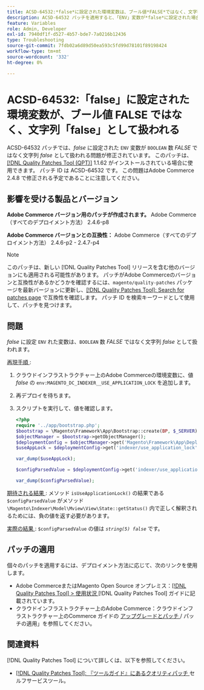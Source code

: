 ```yaml
---
title: ACSD-64532:*false*に設定された環境変数は、ブール値*FALSE*ではなく、文字列*false*として扱われます
description: ACSD-64532 パッチを適用すると、「ENV」変数が*false*に設定された場合、「BOOLEAN」*FALSE*ではなく文字列*false*として扱われるAdobe Commerceの問題が修正されます。
feature: Variables
role: Admin, Developer
exl-id: 7940df1f-d527-4b57-bde7-7a0216b12436
type: Troubleshooting
source-git-commit: 7fdb02a6d89d50ea593c5fd99d78101f89198424
workflow-type: tm+mt
source-wordcount: '332'
ht-degree: 0%

---
```


# ACSD-64532:「false」に設定された環境変数が、ブール値 FALSE ではなく、文字列「false」として扱われる

ACSD-64532 パッチでは、*false* に設定された `ENV` 変数が `BOOLEAN` 数 *FALSE* ではなく文字列 *false* として扱われる問題が修正されています。 このパッチは、[[!DNL Quality Patches Tool (QPT)]](/help/tools/quality-patches-tool/quality-patches-tool-to-self-serve-quality-patches.md) 1.1.62 がインストールされている場合に使用できます。 パッチ ID は ACSD-64532 です。 この問題はAdobe Commerce 2.4.8 で修正される予定であることに注意してください。

## 影響を受ける製品とバージョン

**Adobe Commerce バージョン用のパッチが作成されます。**
Adobe Commerce（すべてのデプロイメント方法） 2.4.6-p8

**Adobe Commerce バージョンとの互換性：**
Adobe Commerce（すべてのデプロイメント方法） 2.4.6-p2 - 2.4.7-p4

>[!NOTE]
>
>このパッチは、新しい [!DNL Quality Patches Tool] リリースを含む他のバージョンにも適用される可能性があります。 パッチがAdobe Commerceのバージョンと互換性があるかどうかを確認するには、`magento/quality-patches` パッケージを最新バージョンに更新し、[[!DNL Quality Patches Tool]: Search for patches page](https://experienceleague.adobe.com/tools/commerce-quality-patches/index.html) で互換性を確認します。 パッチ ID を検索キーワードとして使用して、パッチを見つけます。

## 問題

*false* に設定 `ENV` れた変数は、`BOOLEAN` 数 *FALSE* ではなく文字列 *false* として扱われます。

<u> 再現手順 </u>:
1. クラウドインフラストラクチャー上のAdobe Commerceの環境変数に、値 *false* の `env:MAGENTO_DC_INDEXER__USE_APPLICATION_LOCK` を追加します。
1. 再デプロイを待ちます。
1. スクリプトを実行して、値を確認します。

   ```php
   <?php
   require '../app/bootstrap.php';
   $bootstrap = \Magento\Framework\App\Bootstrap::create(BP, $_SERVER);
   $objectManager = $bootstrap->getObjectManager();
   $deploymentConfig = $objectManager->get('Magento\Framework\App\DeploymentConfig');
   $useAppLock = $deploymentConfig->get('indexer/use_application_lock');
   
   var_dump($useAppLock);
   
   $configParsedValue = $deploymentConfig->get('indexer/use_application_lock') ?: false;
   
   var_dump($configParsedValue); 
   ```

<u> 期待される結果 </u>:
メソッド `isUseApplicationLock()` の結果である `$configParsedValue` がメソッド `\Magento\Indexer\Model\Mview\View\State::getStatus()` 内で正しく解釈されるためには、負の値を返す必要があります。

<u> 実際の結果 </u>:
`$configParsedValue` の値は *`string(5) false`* です。

## パッチの適用

個々のパッチを適用するには、デプロイメント方法に応じて、次のリンクを使用します。

* Adobe CommerceまたはMagento Open Source オンプレミス：[[!DNL Quality Patches Tool] > 使用状況 ](/help/tools/quality-patches-tool/usage.md)[!DNL Quality Patches Tool] ガイドに記載されています。
* クラウドインフラストラクチャー上のAdobe Commerce：クラウドインフラストラクチャー上のCommerce ガイドの [ アップグレードとパッチ ](https://experienceleague.adobe.com/docs/commerce-cloud-service/user-guide/develop/upgrade/apply-patches.html)/ パッチの適用」を参照してください。

## 関連資料

[!DNL Quality Patches Tool] について詳しくは、以下を参照してください。
* [[!DNL Quality Patches Tool]: 『ツールガイド』にあるクオリティパッチ ](/help/tools/quality-patches-tool/quality-patches-tool-to-self-serve-quality-patches.md) セルフサービスツール。
